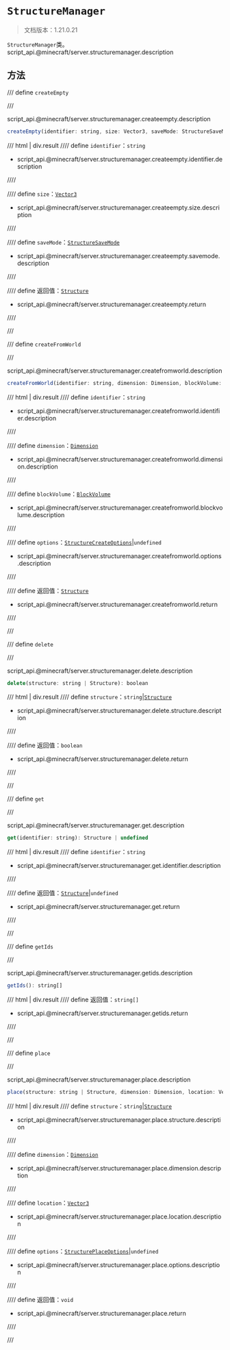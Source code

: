 # `StructureManager`

> 文档版本：1.21.0.21

`StructureManager`类。script_api.@minecraft/server.structuremanager.description

## 方法

/// define
`createEmpty`


///

script_api.@minecraft/server.structuremanager.createempty.description

```js
createEmpty(identifier: string, size: Vector3, saveMode: StructureSaveMode): Structure
```

/// html | div.result
//// define
`identifier`：`string`

- script_api.@minecraft/server.structuremanager.createempty.identifier.description


////

//// define
`size`：[`Vector3`](./vector3.md)

- script_api.@minecraft/server.structuremanager.createempty.size.description


////

//// define
`saveMode`：[`StructureSaveMode`](./structuresavemode.md)

- script_api.@minecraft/server.structuremanager.createempty.savemode.description


////

//// define
返回值：[`Structure`](./structure.md)

- script_api.@minecraft/server.structuremanager.createempty.return


////

///


/// define
`createFromWorld`


///

script_api.@minecraft/server.structuremanager.createfromworld.description

```js
createFromWorld(identifier: string, dimension: Dimension, blockVolume: BlockVolume, options?: StructureCreateOptions): Structure
```

/// html | div.result
//// define
`identifier`：`string`

- script_api.@minecraft/server.structuremanager.createfromworld.identifier.description


////

//// define
`dimension`：[`Dimension`](./dimension.md)

- script_api.@minecraft/server.structuremanager.createfromworld.dimension.description


////

//// define
`blockVolume`：[`BlockVolume`](./blockvolume.md)

- script_api.@minecraft/server.structuremanager.createfromworld.blockvolume.description


////

//// define
`options`：[`StructureCreateOptions`](./structurecreateoptions.md)|`undefined`

- script_api.@minecraft/server.structuremanager.createfromworld.options.description


////

//// define
返回值：[`Structure`](./structure.md)

- script_api.@minecraft/server.structuremanager.createfromworld.return


////

///


/// define
`delete`


///

script_api.@minecraft/server.structuremanager.delete.description

```js
delete(structure: string | Structure): boolean
```

/// html | div.result
//// define
`structure`：`string`|[`Structure`](./structure.md)

- script_api.@minecraft/server.structuremanager.delete.structure.description


////

//// define
返回值：`boolean`

- script_api.@minecraft/server.structuremanager.delete.return


////

///


/// define
`get`


///

script_api.@minecraft/server.structuremanager.get.description

```js
get(identifier: string): Structure | undefined
```

/// html | div.result
//// define
`identifier`：`string`

- script_api.@minecraft/server.structuremanager.get.identifier.description


////

//// define
返回值：[`Structure`](./structure.md)|`undefined`

- script_api.@minecraft/server.structuremanager.get.return


////

///


/// define
`getIds`


///

script_api.@minecraft/server.structuremanager.getids.description

```js
getIds(): string[]
```

/// html | div.result
//// define
返回值：`string[]`

- script_api.@minecraft/server.structuremanager.getids.return


////

///


/// define
`place`


///

script_api.@minecraft/server.structuremanager.place.description

```js
place(structure: string | Structure, dimension: Dimension, location: Vector3, options?: StructurePlaceOptions): void
```

/// html | div.result
//// define
`structure`：`string`|[`Structure`](./structure.md)

- script_api.@minecraft/server.structuremanager.place.structure.description


////

//// define
`dimension`：[`Dimension`](./dimension.md)

- script_api.@minecraft/server.structuremanager.place.dimension.description


////

//// define
`location`：[`Vector3`](./vector3.md)

- script_api.@minecraft/server.structuremanager.place.location.description


////

//// define
`options`：[`StructurePlaceOptions`](./structureplaceoptions.md)|`undefined`

- script_api.@minecraft/server.structuremanager.place.options.description


////

//// define
返回值：`void`

- script_api.@minecraft/server.structuremanager.place.return


////

///

